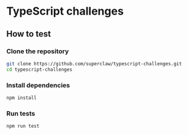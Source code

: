 # TypeScript challenges

## How to test

### Clone the repository

```bash
git clone https://github.com/superclaw/typescript-challenges.git
cd typescript-challenges
```

### Install dependencies

```bash
npm install
```

### Run tests

```bash
npm run test
```
